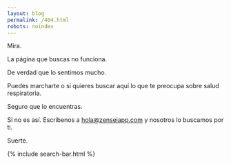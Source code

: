 ```yaml
---
layout: blog
permalink: /404.html
robots: noindex
---
```


Mira.

La página que buscas no funciona. 

De verdad que lo sentimos mucho.

Puedes marcharte o si quieres buscar aquí lo que te preocupa sobre salud respiratoria.

Seguro que lo encuentras.

Si no es así. Escribenos a hola@zenseiapp.com y nosotros lo buscamos por ti.



Suerte.

{% include search-bar.html %}